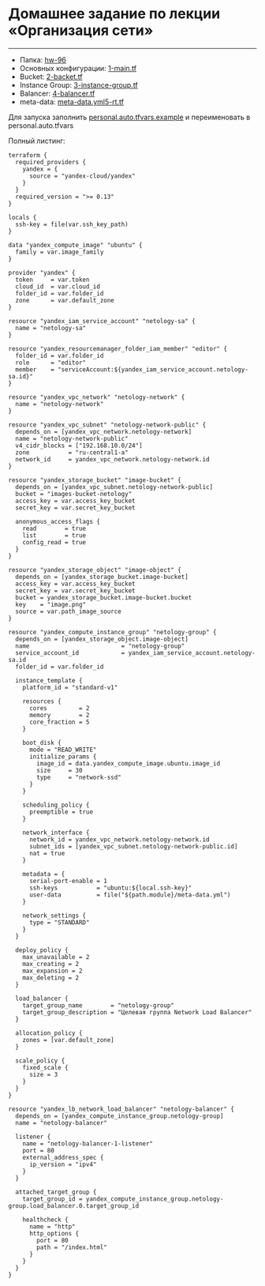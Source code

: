 # Домашнее задание по лекции «Организация сети»

---
- Папка: [hw-96](assets%2Fterraform%2Fhw-96)
- Основных конфигурации: [1-main.tf](assets%2Fterraform%2Fhw-96%2F1-main.tf)
- Bucket: [2-backet.tf](assets%2Fterraform%2Fhw-96%2F2-backet.tf)
- Instance Group: [3-instance-group.tf](assets%2Fterraform%2Fhw-96%2F3-instance-group.tf)
- Balancer: [4-balancer.tf](assets%2Fterraform%2Fhw-96%2F4-balancer.tf)
- meta-data: [meta-data.yml](assets%2Fterraform%2Fhw-96%2Fmeta-data.yml)[5-rt.tf](assets%2Fterraform%2Fhw-95%2F5-rt.tf)


Для запуска заполнить [personal.auto.tfvars.example](assets%2Fterraform%2Fhw-95%2Fpersonal.auto.tfvars.example) и 
переименовать в personal.auto.tfvars

Полный листинг:

```hcl
terraform {
  required_providers {
    yandex = {
      source = "yandex-cloud/yandex"
    }
  }
  required_version = ">= 0.13"
}

locals {
  ssh-key = file(var.ssh_key_path)
}

data "yandex_compute_image" "ubuntu" {
  family = var.image_family
}

provider "yandex" {
  token     = var.token
  cloud_id  = var.cloud_id
  folder_id = var.folder_id
  zone      = var.default_zone
}

resource "yandex_iam_service_account" "netology-sa" {
  name = "netology-sa"
}

resource "yandex_resourcemanager_folder_iam_member" "editor" {
  folder_id = var.folder_id
  role      = "editor"
  member    = "serviceAccount:${yandex_iam_service_account.netology-sa.id}"
}

resource "yandex_vpc_network" "netology-network" {
  name = "netology-network"
}

resource "yandex_vpc_subnet" "netology-network-public" {
  depends_on = [yandex_vpc_network.netology-network]
  name = "netology-network-public"
  v4_cidr_blocks = ["192.168.10.0/24"]
  zone           = "ru-central1-a"
  network_id     = yandex_vpc_network.netology-network.id
}

resource "yandex_storage_bucket" "image-bucket" {
  depends_on = [yandex_vpc_subnet.netology-network-public]
  bucket = "images-bucket-netology"
  access_key = var.access_key_bucket
  secret_key = var.secret_key_bucket

  anonymous_access_flags {
    read        = true
    list        = true
    config_read = true
  }
}

resource "yandex_storage_object" "image-object" {
  depends_on = [yandex_storage_bucket.image-bucket]
  access_key = var.access_key_bucket
  secret_key = var.secret_key_bucket
  bucket = yandex_storage_bucket.image-bucket.bucket
  key    = "image.png"
  source = var.path_image_source
}

resource "yandex_compute_instance_group" "netology-group" {
  depends_on = [yandex_storage_object.image-object]
  name                          = "netology-group"
  service_account_id            = yandex_iam_service_account.netology-sa.id
  folder_id = var.folder_id

  instance_template {
    platform_id = "standard-v1"

    resources {
      cores         = 2
      memory        = 2
      core_fraction = 5
    }

    boot_disk {
      mode = "READ_WRITE"
      initialize_params {
        image_id = data.yandex_compute_image.ubuntu.image_id
        size     = 30
        type     = "network-ssd"
      }
    }

    scheduling_policy {
      preemptible = true
    }

    network_interface {
      network_id = yandex_vpc_network.netology-network.id
      subnet_ids = [yandex_vpc_subnet.netology-network-public.id]
      nat = true
    }

    metadata = {
      serial-port-enable = 1
      ssh-keys           = "ubuntu:${local.ssh-key}"
      user-data          = file("${path.module}/meta-data.yml")
    }

    network_settings {
      type = "STANDARD"
    }
  }

  deploy_policy {
    max_unavailable = 2
    max_creating = 2
    max_expansion = 2
    max_deleting = 2
  }

  load_balancer {
    target_group_name        = "netology-group"
    target_group_description = "Целевая группа Network Load Balancer"
  }

  allocation_policy {
    zones = [var.default_zone]
  }

  scale_policy {
    fixed_scale {
      size = 3
    }
  }
}

resource "yandex_lb_network_load_balancer" "netology-balancer" {
  depends_on = [yandex_compute_instance_group.netology-group]
  name = "netology-balancer"

  listener {
    name = "netology-balancer-1-listener"
    port = 80
    external_address_spec {
      ip_version = "ipv4"
    }
  }

  attached_target_group {
    target_group_id = yandex_compute_instance_group.netology-group.load_balancer.0.target_group_id

    healthcheck {
      name = "http"
      http_options {
        port = 80
        path = "/index.html"
      }
    }
  }
}
```